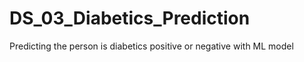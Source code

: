 # DS_03_Diabetics_Prediction
Predicting the person is diabetics positive or negative with ML model 
